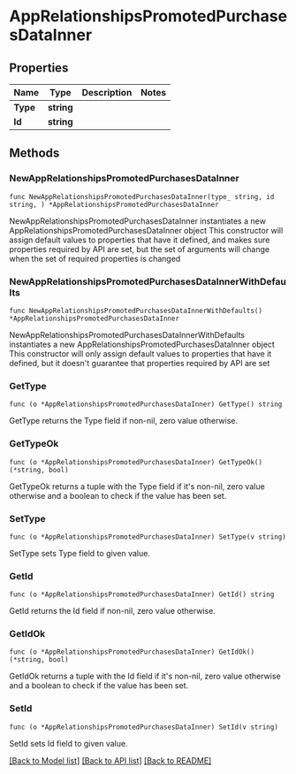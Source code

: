 # AppRelationshipsPromotedPurchasesDataInner

## Properties

Name | Type | Description | Notes
------------ | ------------- | ------------- | -------------
**Type** | **string** |  | 
**Id** | **string** |  | 

## Methods

### NewAppRelationshipsPromotedPurchasesDataInner

`func NewAppRelationshipsPromotedPurchasesDataInner(type_ string, id string, ) *AppRelationshipsPromotedPurchasesDataInner`

NewAppRelationshipsPromotedPurchasesDataInner instantiates a new AppRelationshipsPromotedPurchasesDataInner object
This constructor will assign default values to properties that have it defined,
and makes sure properties required by API are set, but the set of arguments
will change when the set of required properties is changed

### NewAppRelationshipsPromotedPurchasesDataInnerWithDefaults

`func NewAppRelationshipsPromotedPurchasesDataInnerWithDefaults() *AppRelationshipsPromotedPurchasesDataInner`

NewAppRelationshipsPromotedPurchasesDataInnerWithDefaults instantiates a new AppRelationshipsPromotedPurchasesDataInner object
This constructor will only assign default values to properties that have it defined,
but it doesn't guarantee that properties required by API are set

### GetType

`func (o *AppRelationshipsPromotedPurchasesDataInner) GetType() string`

GetType returns the Type field if non-nil, zero value otherwise.

### GetTypeOk

`func (o *AppRelationshipsPromotedPurchasesDataInner) GetTypeOk() (*string, bool)`

GetTypeOk returns a tuple with the Type field if it's non-nil, zero value otherwise
and a boolean to check if the value has been set.

### SetType

`func (o *AppRelationshipsPromotedPurchasesDataInner) SetType(v string)`

SetType sets Type field to given value.


### GetId

`func (o *AppRelationshipsPromotedPurchasesDataInner) GetId() string`

GetId returns the Id field if non-nil, zero value otherwise.

### GetIdOk

`func (o *AppRelationshipsPromotedPurchasesDataInner) GetIdOk() (*string, bool)`

GetIdOk returns a tuple with the Id field if it's non-nil, zero value otherwise
and a boolean to check if the value has been set.

### SetId

`func (o *AppRelationshipsPromotedPurchasesDataInner) SetId(v string)`

SetId sets Id field to given value.



[[Back to Model list]](../README.md#documentation-for-models) [[Back to API list]](../README.md#documentation-for-api-endpoints) [[Back to README]](../README.md)


